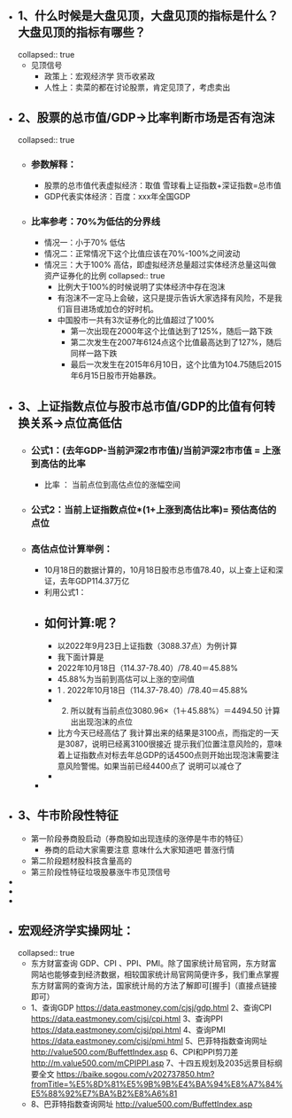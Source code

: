- ## 1、什么时候是大盘见顶，大盘见顶的指标是什么？大盘见顶的指标有哪些？
  collapsed:: true
	- 见顶信号
		- 政策上：宏观经济学  货币收紧政
		- 人性上：卖菜的都在讨论股票，肯定见顶了，考虑卖出
- ## 2、股票的总市值/GDP->比率判断市场是否有泡沫
  collapsed:: true
	- ### 参数解释：
		- 股票的总市值代表虚拟经济：取值 雪球看上证指数+深证指数=总市值
		- GDP代表实体经济：百度：xxx年全国GDP
	- ### 比率参考：70%为低估的分界线
		- 情况一：小于70% 低估
		- 情况二：正常情况下这个比值应该在70%-100%之间波动
		- 情况三：大于100% 高估，即虚拟经济总量超过实体经济总量这叫做资产证券化的比例
		  collapsed:: true
			- 比例大于100%的时候说明了实体经济中存在泡沫
			- 有泡沫不一定马上会破，这只是提示告诉大家选择有风险，不是我们盲目进场或加仓的好时机。
			- 中国股市一共有3次证券化的比值超过了100%
				- 第一次出现在2000年这个比值达到了125%，随后一路下跌
				- 第二次发生在2007年6124点这个比值最高达到了127%，随后同样一路下跌
				- 最后一次发生在2015年6月10日，这个比值为104.75随后2015年6月15日股市开始暴跌。
- ## 3、上证指数点位与股市总市值/GDP的比值有何转换关系->点位高低估
	- ### 公式1：(去年GDP-当前沪深2市市值)/当前沪深2市市值 = 上涨到高估的比率
		- 比率 ： 当前点位到高估点位的涨幅空间
	- ### 公式2：当前上证指数点位*(1+上涨到高估比率)= 预估高估的点位
	- ### 高估点位计算举例：
		- 10月18日的数据计算的，10月18日股市总市值78.40，以上查上证和深证，去年GDP114.37万亿
		- 利用公式1：
		- ## 如何计算:呢？
			- 以2022年9月23日上证指数（3088.37点）为例计算
			- 我下面计算是
			- 2022年10月18日（114.37-78.40）/78.40＝45.88%
			- 45.88%为当前到高估可以上涨的空间值
			- 1 .   2022年10月18日（114.37-78.40）/78.40＝45.88%
			- 2.    所以就有当前点位3080.96×（1＋45.88%）＝4494.50  计算出出现泡沫的点位
			- 比方今天已经高估了   我计算出来的结果是3100点，而指定的一天是3087，说明已经离3100很接近  提示我们位置注意风险的，意味着上证指数点对标去年总GDP的话4500点则开始出现泡沫需要注意风险警惕。如果当前已经4400点了  说明可以减仓了
			-
		-
- ## 3、牛市阶段性特征
	- 第一阶段券商股启动（券商股如出现连续的涨停是牛市的特征）
		- 券商的启动大家需要注意  意味什么大家知道吧   普涨行情
	- 第二阶段题材股科技含量高的
	- 第三阶段性特征垃圾股暴涨牛市见顶信号
-
-
-
- ## 宏观经济学实操网址：
  collapsed:: true
	- 东方财富查询 GDP、CPI 、PPI、PMI。除了国家统计局官网，东方财富网站也能够查到经济数据，相较国家统计局官网简便许多，我们重点掌握东方财富网的查询方法，国家统计局的方法了解即可[握手]（直接点链接即可）
	- 1、查询GDP
	  https://data.eastmoney.com/cjsj/gdp.html
	  2、查询CPI
	  https://data.eastmoney.com/cjsj/cpi.html
	  3、查询PPI
	  https://data.eastmoney.com/cjsj/ppi.html
	  4、查询PMI
	  https://data.eastmoney.com/cjsj/pmi.html
	  5、巴菲特指数查询网址
	  http://value500.com/BuffettIndex.asp
	  6、CPI和PPI剪刀差
	  http://m.value500.com/mCPIPPI.asp
	  7、十四五规划及2035远景目标纲要全文
	  https://baike.sogou.com/v202737850.htm?fromTitle=%E5%8D%81%E5%9B%9B%E4%BA%94%E8%A7%84%E5%88%92%E7%BA%B2%E8%A6%81
	- 8、巴菲特指数查询网址
	  http://value500.com/BuffettIndex.asp